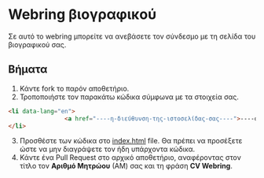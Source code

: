 # Webring βιογραφικού

Σε αυτό το webring μπορείτε να ανεβάσετε τον σύνδεσμο με τη σελίδα του βιογραφικού σας.

## Βήματα

1) Κάντε fork το παρόν αποθετήριο.
2) Τροποποιήστε τον παρακάτω κώδικα σύμφωνα με τα στοιχεία σας.

```html
<li data-lang="en">
				<a href="----η-διεύθυνση-της-ιστοσελίδας-σας----">----ο-αριθμός-μητρώου----</a>
</li>
```

3) Προσθέστε των κώδικα στο [index.html](index.html) file. Θα πρέπει να προσέξετε ώστε να μην διαγράψετε τον ήδη υπάρχοντα κώδικα.
4) Κάντε ένα Pull Request στο αρχικό αποθετήριο, αναφέροντας στον τίτλο τον **Αριθμό Μητρώου** (ΑΜ) σας και τη φράση **CV Webring**.
